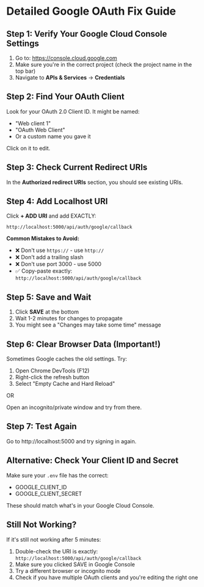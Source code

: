 # Detailed Google OAuth Fix Guide

## Step 1: Verify Your Google Cloud Console Settings

1. Go to: https://console.cloud.google.com
2. Make sure you're in the correct project (check the project name in the top bar)
3. Navigate to **APIs & Services** → **Credentials**

## Step 2: Find Your OAuth Client

Look for your OAuth 2.0 Client ID. It might be named:
- "Web client 1"
- "OAuth Web Client"
- Or a custom name you gave it

Click on it to edit.

## Step 3: Check Current Redirect URIs

In the **Authorized redirect URIs** section, you should see existing URIs.

## Step 4: Add Localhost URI

Click **+ ADD URI** and add EXACTLY:
```
http://localhost:5000/api/auth/google/callback
```

**Common Mistakes to Avoid:**
- ❌ Don't use `https://` - use `http://`
- ❌ Don't add a trailing slash
- ❌ Don't use port 3000 - use 5000
- ✅ Copy-paste exactly: `http://localhost:5000/api/auth/google/callback`

## Step 5: Save and Wait

1. Click **SAVE** at the bottom
2. Wait 1-2 minutes for changes to propagate
3. You might see a "Changes may take some time" message

## Step 6: Clear Browser Data (Important!)

Sometimes Google caches the old settings. Try:
1. Open Chrome DevTools (F12)
2. Right-click the refresh button
3. Select "Empty Cache and Hard Reload"

OR

Open an incognito/private window and try from there.

## Step 7: Test Again

Go to http://localhost:5000 and try signing in again.

## Alternative: Check Your Client ID and Secret

Make sure your `.env` file has the correct:
- GOOGLE_CLIENT_ID
- GOOGLE_CLIENT_SECRET

These should match what's in your Google Cloud Console.

## Still Not Working?

If it's still not working after 5 minutes:
1. Double-check the URI is exactly: `http://localhost:5000/api/auth/google/callback`
2. Make sure you clicked SAVE in Google Console
3. Try a different browser or incognito mode
4. Check if you have multiple OAuth clients and you're editing the right one